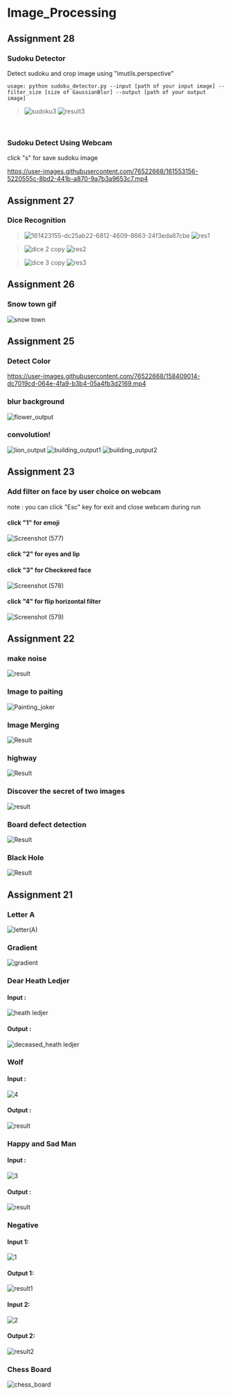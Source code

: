 # Image_Processing
## Assignment 28
### Sudoku Detector
Detect sudoku and crop image using "imutils.perspective"
```shell
usage: python sudoku_detector.py --input [path of your input image] --filter_size [size of GaussianBlur] --output [path of your output image]
```
>![sudoku3](https://user-images.githubusercontent.com/76522668/161551473-c56df24e-cb8c-4db0-a19f-725825455f5c.png)
![result3](https://user-images.githubusercontent.com/76522668/161551212-78aff29a-a4e1-46c9-af8b-d018e24daebd.jpg)
<br/>

### Sudoku Detect Using Webcam
click "s" for save sudoku image

https://user-images.githubusercontent.com/76522668/161553156-5220555c-8bd2-441b-a870-9a7b3a9653c7.mp4

## Assignment 27
### Dice Recognition
>![161423155-dc25ab22-6812-4609-8663-24f3eda87cbe](https://user-images.githubusercontent.com/76522668/161424034-8df54565-2c37-4e85-9ffe-04933e4c8400.jpg)
![res1](https://user-images.githubusercontent.com/76522668/161424110-f0621987-4398-46b2-9e2d-5cd30c70f3a7.jpg)

>![dice 2 copy](https://user-images.githubusercontent.com/76522668/161424122-76811679-e97e-4f26-bdde-4056d86be4d3.jpg)
![res2](https://user-images.githubusercontent.com/76522668/161423971-bec0cddc-cc1e-4c49-92b1-c6e9a8449058.jpg)

>![dice 3 copy](https://user-images.githubusercontent.com/76522668/161424039-91366f59-0b43-4d23-8b60-7544a6efd00a.jpg)
![res3](https://user-images.githubusercontent.com/76522668/161423948-285007a5-d8b9-47cb-b193-65790a408ca8.jpg)

## Assignment 26
### Snow town gif
![snow town](https://user-images.githubusercontent.com/76522668/159688067-6e4180e5-7823-44b6-a36d-b1557331f853.gif)

## Assignment 25
### Detect Color
https://user-images.githubusercontent.com/76522668/158409014-dc7019cd-064e-4fa9-b3b4-05a4fb3d2169.mp4
### blur background
![flower_output](https://user-images.githubusercontent.com/76522668/158408126-85ab6913-cdf3-4421-94b7-438bb33b3c94.jpg)
### convolution!
![lion_output](https://user-images.githubusercontent.com/76522668/158407667-6e072715-d9e7-4d20-8ed5-2406ad9c0ee1.jpg) 
![building_output1](https://user-images.githubusercontent.com/76522668/158407967-170a14f7-69b9-49b9-825f-b16f4fa2630a.jpg)
![building_output2](https://user-images.githubusercontent.com/76522668/158407986-301ad836-4e34-4f93-919d-8ba062ea293f.jpg)

## Assignment 23
### Add filter on face by user choice on webcam
note : you can click "Esc" key for exit and close webcam during run
#### click "1" for emoji
![Screenshot (577)](https://user-images.githubusercontent.com/76522668/158025308-af05da62-5a2b-44da-b3fd-322fb0c0abb5.png)
#### click "2" for eyes and lip

#### click "3" for Checkered face
![Screenshot (578)](https://user-images.githubusercontent.com/76522668/158025322-a8f3cc3f-8968-4905-9ad5-656d9b7492e7.png)
#### click "4" for flip horizontal filter
![Screenshot (579)](https://user-images.githubusercontent.com/76522668/158025332-0b5b53b5-0e4d-49b7-b537-cfa7bf1961e6.png)

## Assignment 22
### make noise
![result](https://user-images.githubusercontent.com/76522668/157512526-d57d1131-b90f-4155-9b0b-3e6f8a533c11.jpg)
### Image to paiting
![Painting_joker](https://user-images.githubusercontent.com/76522668/157511900-d89a216e-b401-4c51-a0f5-e33e80fdb345.jpg)
### Image Merging
![Result](https://user-images.githubusercontent.com/76522668/157511492-a02f640b-7aad-4bdd-9e34-6f31ec99c0c3.jpg)
### highway
![Result](https://user-images.githubusercontent.com/76522668/157511409-a11eefde-5572-4f82-80df-c3fd3f9d6111.jpg)
### Discover the secret of two images
![result](https://user-images.githubusercontent.com/76522668/157511264-38d67338-a19c-413a-b564-ffc0ea57ce3d.jpg)
### Board defect detection
![Result](https://user-images.githubusercontent.com/76522668/157511126-e84b8fac-b892-4890-9afb-fb56b590ada5.jpg)
### Black Hole
![Result](https://user-images.githubusercontent.com/76522668/157510870-c995c668-1d73-4d69-8d15-0a6da7ea23ad.jpg)

## Assignment 21
### Letter A
![letter(A)](https://user-images.githubusercontent.com/76522668/156942465-4a4b8d22-8b7d-448b-a4c6-6204729545ff.jpg)

### Gradient
![gradient](https://user-images.githubusercontent.com/76522668/156942503-7cc99df2-d50b-4145-9a99-758e8721814a.jpg)

### Dear Heath Ledjer
#### Input :
![heath ledjer](https://user-images.githubusercontent.com/76522668/156942543-b148c521-f4dc-4f71-a943-dd78be6a810c.jpg)
#### Output :
![deceased_heath ledjer](https://user-images.githubusercontent.com/76522668/156942567-1c7633aa-5701-47a4-8a4f-3509034339d7.jpg)

### Wolf
#### Input :
![4](https://user-images.githubusercontent.com/76522668/156942595-0ed4ac7a-b879-467c-9ef9-47d3eb1a592a.jpg)
#### Output :
![result](https://user-images.githubusercontent.com/76522668/156942602-052f75e6-e0d0-4d2e-9b06-ae4fbc87e98a.jpg)

### Happy and Sad Man
#### Input :
![3](https://user-images.githubusercontent.com/76522668/156942646-5f86f349-0440-4b8b-a7fb-2c8857ef0161.jpg)
#### Output :
![result](https://user-images.githubusercontent.com/76522668/156942649-4571cc9e-bcf3-400f-9c77-1b9e40cb6910.jpg)

### Negative
#### Input 1:
![1](https://user-images.githubusercontent.com/76522668/156942675-f324cfb3-e592-42ae-9be5-4b7ec656eefc.jpg)
#### Output 1:
![result1](https://user-images.githubusercontent.com/76522668/156942681-f9a94f0d-5138-440b-bbef-350d729cddf4.jpg)
#### Input 2:
![2](https://user-images.githubusercontent.com/76522668/156942676-1f30dcdc-f272-439f-9a55-1fb8064b3ffd.jpg)
#### Output 2:
![result2](https://user-images.githubusercontent.com/76522668/156942686-b1f1ca64-fb6f-4d2e-817c-15d403d2645b.jpg)

### Chess Board
![chess_board](https://user-images.githubusercontent.com/76522668/156942697-77aead53-af99-4268-a028-8338f9938c84.jpg)
